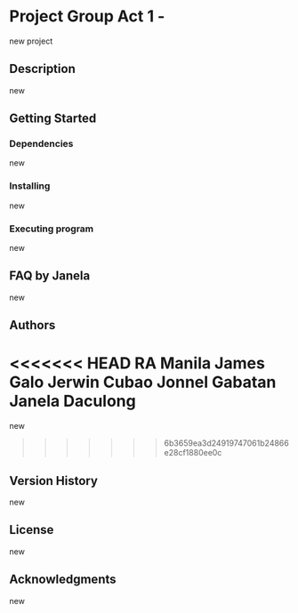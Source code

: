 # Project Group  Act 1 - 

new project

## Description

new

## Getting Started

### Dependencies

new

### Installing

new

### Executing program

new


## FAQ by Janela

new

## Authors

<<<<<<< HEAD
RA Manila
James Galo
Jerwin Cubao
Jonnel Gabatan
Janela Daculong
=======
new
>>>>>>> 6b3659ea3d24919747061b24866e28cf1880ee0c

## Version History

new

## License

new

## Acknowledgments

new
